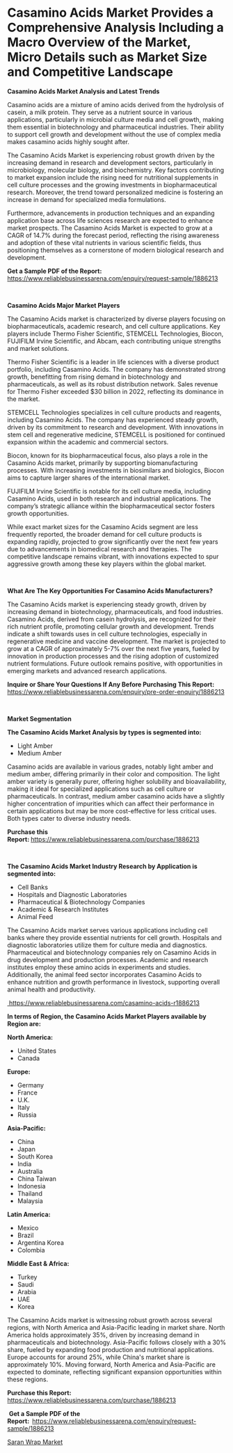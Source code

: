 <p><h1>Casamino Acids Market Provides a Comprehensive Analysis Including a Macro Overview of the Market, Micro Details such as Market Size and Competitive Landscape</h1></p><p><strong>Casamino Acids Market Analysis and Latest Trends</strong></p>
<p><p>Casamino acids are a mixture of amino acids derived from the hydrolysis of casein, a milk protein. They serve as a nutrient source in various applications, particularly in microbial culture media and cell growth, making them essential in biotechnology and pharmaceutical industries. Their ability to support cell growth and development without the use of complex media makes casamino acids highly sought after.</p><p>The Casamino Acids Market is experiencing robust growth driven by the increasing demand in research and development sectors, particularly in microbiology, molecular biology, and biochemistry. Key factors contributing to market expansion include the rising need for nutritional supplements in cell culture processes and the growing investments in biopharmaceutical research. Moreover, the trend toward personalized medicine is fostering an increase in demand for specialized media formulations.</p><p>Furthermore, advancements in production techniques and an expanding application base across life sciences research are expected to enhance market prospects. The Casamino Acids Market is expected to grow at a CAGR of 14.7% during the forecast period, reflecting the rising awareness and adoption of these vital nutrients in various scientific fields, thus positioning themselves as a cornerstone of modern biological research and development.</p></p>
<p><strong>Get a Sample PDF of the Report:&nbsp;</strong> <a href="https://www.reliablebusinessarena.com/enquiry/request-sample/1886213?utm_campaign=2217&utm_medium=2&utm_source=Github&utm_content=ia&utm_term=02042025&utm_id=casamino-acids">https://www.reliablebusinessarena.com/enquiry/request-sample/1886213</a></p>
<p>&nbsp;</p>
<p><strong>Casamino Acids Major Market Players</strong></p>
<p><p>The Casamino Acids market is characterized by diverse players focusing on biopharmaceuticals, academic research, and cell culture applications. Key players include Thermo Fisher Scientific, STEMCELL Technologies, Biocon, FUJIFILM Irvine Scientific, and Abcam, each contributing unique strengths and market solutions.</p><p>Thermo Fisher Scientific is a leader in life sciences with a diverse product portfolio, including Casamino Acids. The company has demonstrated strong growth, benefitting from rising demand in biotechnology and pharmaceuticals, as well as its robust distribution network. Sales revenue for Thermo Fisher exceeded $30 billion in 2022, reflecting its dominance in the market.</p><p>STEMCELL Technologies specializes in cell culture products and reagents, including Casamino Acids. The company has experienced steady growth, driven by its commitment to research and development. With innovations in stem cell and regenerative medicine, STEMCELL is positioned for continued expansion within the academic and commercial sectors.</p><p>Biocon, known for its biopharmaceutical focus, also plays a role in the Casamino Acids market, primarily by supporting biomanufacturing processes. With increasing investments in biosimilars and biologics, Biocon aims to capture larger shares of the international market.</p><p>FUJIFILM Irvine Scientific is notable for its cell culture media, including Casamino Acids, used in both research and industrial applications. The company’s strategic alliance within the biopharmaceutical sector fosters growth opportunities.</p><p>While exact market sizes for the Casamino Acids segment are less frequently reported, the broader demand for cell culture products is expanding rapidly, projected to grow significantly over the next few years due to advancements in biomedical research and therapies. The competitive landscape remains vibrant, with innovations expected to spur aggressive growth among these key players within the global market.</p></p>
<p>&nbsp;</p>
<p><strong>What Are The Key Opportunities For Casamino Acids Manufacturers?</strong></p>
<p><p>The Casamino Acids market is experiencing steady growth, driven by increasing demand in biotechnology, pharmaceuticals, and food industries. Casamino Acids, derived from casein hydrolysis, are recognized for their rich nutrient profile, promoting cellular growth and development. Trends indicate a shift towards uses in cell culture technologies, especially in regenerative medicine and vaccine development. The market is projected to grow at a CAGR of approximately 5-7% over the next five years, fueled by innovation in production processes and the rising adoption of customized nutrient formulations. Future outlook remains positive, with opportunities in emerging markets and advanced research applications.</p></p>
<p><strong>Inquire or Share Your Questions If Any Before Purchasing This Report:</strong> <a href="https://www.reliablebusinessarena.com/enquiry/pre-order-enquiry/1886213?utm_campaign=2217&utm_medium=2&utm_source=Github&utm_content=ia&utm_term=02042025&utm_id=casamino-acids">https://www.reliablebusinessarena.com/enquiry/pre-order-enquiry/1886213</a></p>
<p>&nbsp;</p>
<p><strong>Market Segmentation</strong></p>
<p><strong>The Casamino Acids Market Analysis by types is segmented into:</strong></p>
<p><ul><li>Light Amber</li><li>Medium Amber</li></ul></p>
<p><p>Casamino acids are available in various grades, notably light amber and medium amber, differing primarily in their color and composition. The light amber variety is generally purer, offering higher solubility and bioavailability, making it ideal for specialized applications such as cell culture or pharmaceuticals. In contrast, medium amber casamino acids have a slightly higher concentration of impurities which can affect their performance in certain applications but may be more cost-effective for less critical uses. Both types cater to diverse industry needs.</p></p>
<p><strong>Purchase this Report:&nbsp;</strong><a href="https://www.reliablebusinessarena.com/purchase/1886213?utm_campaign=2217&utm_medium=2&utm_source=Github&utm_content=ia&utm_term=02042025&utm_id=casamino-acids">https://www.reliablebusinessarena.com/purchase/1886213</a></p>
<p>&nbsp;</p>
<p><strong>The Casamino Acids Market Industry Research by Application is segmented into:</strong></p>
<p><ul><li>Cell Banks</li><li>Hospitals and Diagnostic Laboratories</li><li>Pharmaceutical & Biotechnology Companies</li><li>Academic & Research Institutes</li><li>Animal Feed</li></ul></p>
<p><p>The Casamino Acids market serves various applications including cell banks where they provide essential nutrients for cell growth. Hospitals and diagnostic laboratories utilize them for culture media and diagnostics. Pharmaceutical and biotechnology companies rely on Casamino Acids in drug development and production processes. Academic and research institutes employ these amino acids in experiments and studies. Additionally, the animal feed sector incorporates Casamino Acids to enhance nutrition and growth performance in livestock, supporting overall animal health and productivity.</p></p>
<p><a href="https://www.reliablebusinessarena.com/casamino-acids-r1886213?utm_campaign=2217&utm_medium=2&utm_source=Github&utm_content=ia&utm_term=02042025&utm_id=casamino-acids">&nbsp;https://www.reliablebusinessarena.com/casamino-acids-r1886213</a></p>
<p><strong>In terms of Region, the Casamino Acids Market Players available by Region are:</strong></p>
<p>
    <p> <strong> North America: </strong>
        <ul>
            <li>United States</li>
            <li>Canada</li>
        </ul>
        </p> 
    <p> <strong> Europe: </strong>
        <ul>
            <li>Germany</li>
            <li>France</li>
            <li>U.K.</li>
            <li>Italy</li>
            <li>Russia</li>
        </ul>
        </p> 
    <p> <strong> Asia-Pacific: </strong>
        <ul>
            <li>China</li>
            <li>Japan</li>
            <li>South Korea</li>
            <li>India</li>
            <li>Australia</li>
            <li>China Taiwan</li>
            <li>Indonesia</li>
            <li>Thailand</li>
            <li>Malaysia</li>
        </ul>
        </p> 
    <p> <strong> Latin America: </strong>
        <ul>
            <li>Mexico</li>
            <li>Brazil</li>
            <li>Argentina Korea</li>
            <li>Colombia</li>
        </ul>
        </p> 
    <p> <strong> Middle East & Africa: </strong>
        <ul>
            <li>Turkey</li>
            <li>Saudi</li>
            <li>Arabia</li>
            <li>UAE</li>
            <li>Korea</li>
        </ul>
    </p>
    </p>
<p><p>The Casamino Acids market is witnessing robust growth across several regions, with North America and Asia-Pacific leading in market share. North America holds approximately 35%, driven by increasing demand in pharmaceuticals and biotechnology. Asia-Pacific follows closely with a 30% share, fueled by expanding food production and nutritional applications. Europe accounts for around 25%, while China's market share is approximately 10%. Moving forward, North America and Asia-Pacific are expected to dominate, reflecting significant expansion opportunities within these regions.</p></p>
<p><strong>Purchase this Report: </strong><a href="https://www.reliablebusinessarena.com/purchase/1886213?utm_campaign=2217&utm_medium=2&utm_source=Github&utm_content=ia&utm_term=02042025&utm_id=casamino-acids">https://www.reliablebusinessarena.com/purchase/1886213</a></p>
<p>&nbsp;<strong>Get a Sample PDF of the Report:&nbsp;&nbsp;</strong><a href="https://www.reliablebusinessarena.com/enquiry/request-sample/1886213?utm_campaign=2217&utm_medium=2&utm_source=Github&utm_content=ia&utm_term=02042025&utm_id=casamino-acids">https://www.reliablebusinessarena.com/enquiry/request-sample/1886213</a></p>
<p><strong></strong></p>
<p><p><a href="https://github.com/gukenneth26571/Market-Research-Report-List-1/blob/main/saran-wrap-market.md?utm_campaign=2217&utm_medium=2&utm_source=Github&utm_content=ia&utm_term=02042025&utm_id=casamino-acids">Saran Wrap Market</a></p></p>